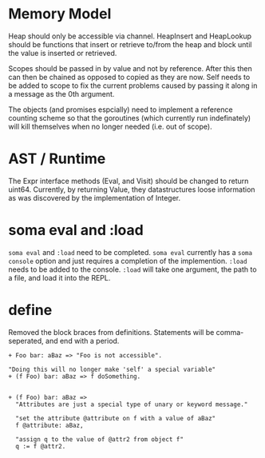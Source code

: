 Memory Model
============

Heap should only be accessible via channel.  HeapInsert and HeapLookup should be functions that insert or retrieve to/from the heap and block until the value is inserted or retrieved.

Scopes should be passed in by value and not by reference. After this then can then be chained as opposed to copied as they are now. Self needs to be added to scope to fix the current problems caused by passing it along in a message as the 0th argument.

The objects (and promises espcially) need to implement a reference counting scheme so that the goroutines (which currently run indefinately) will kill themselves when no longer needed (i.e. out of scope).

AST / Runtime
=============

The Expr interface methods (Eval, and Visit) should be changed to return uint64.  Currently, by returning Value, they datastructures loose information as was discovered by the implementation of Integer.


soma eval and :load
===================
```soma eval``` and ```:load``` need to be completed.  ```soma eval``` currently has a ```soma console``` option and just requires a completion of the implemention.  ```:load``` needs to be added to the console. ```:load``` will take one argument, the path to a file, and load it into the REPL.

define
======
Removed the block braces from definitions. Statements will be comma-seperated, and end with a period.

```
+ Foo bar: aBaz => "Foo is not accessible".

"Doing this will no longer make 'self' a special variable"
+ (f Foo) bar: aBaz => f doSomething.


+ (f Foo) bar: aBaz =>
  "Attributes are just a special type of unary or keyword message."

  "set the attribute @attribute on f with a value of aBaz"
  f @attribute: aBaz,

  "assign q to the value of @attr2 from object f"
  q := f @attr2.
```
